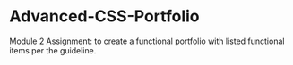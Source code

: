 # Advanced-CSS-Portfolio
Module 2 Assignment: to create a functional portfolio with listed functional items per the guideline. 
